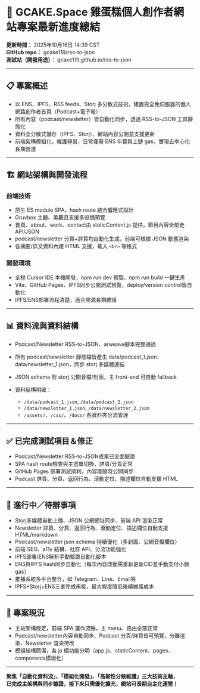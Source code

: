 # 🎯 GCAKE.Space 雞蛋糕個人創作者網站專案最新進度總結

**更新時間：** 2025年10月16日 14:39 CST  
**GitHub repo：** gcake119/rss-to-json  
**測試站（開發用途）：** gcake119.github.io/rss-to-json

---

## 📋 專案概述

- 以 ENS、IPFS、RSS feeds、Storj 多分散式技術，建置完全免伺服器的個人網路創作者首頁（Podcast+電子報）
- 所有內容（podcast/newsletter）皆自動化同步，透過 RSS-to-JSON 工具靜態化
- 資料全分散式儲存（IPFS、Storj），網站內容公開並支援更新
- 前端架構模組化，維護極易，日常僅需 ENS 年費與上鏈 gas，實現去中心化長期營運

---

## 🏗️ 網站架構與開發流程

### 前端技術

- 原生 ES module SPA，hash route 結合響應式設計
- Gruvbox 主題、美觀且支援多設備預覽
- 首頁、about、work、contact由 staticContent.js 提供，節目內容全部走 API/JSON
- podcast/newsletter 分頁+詳頁均自動化生成，前端可根據 JSON 動態渲染
- 各摘要/詳文資料內建 HTML 支援，載入 `<br>` 等格式

### 開發環境

- 全程 Cursor IDE 本機開發，npm run dev 預覽、npm run build 一鍵生產
- Vite、GitHub Pages、IPFS同步公開測試預覽，deploy/version control皆自動化
- IPFS/ENS部署流程清楚，適合開源長期維護

---

## 📊 資料流與資料結構

- Podcast/Newsletter RSS-to-JSON、arweave腳本完整通過
- 所有 podcast/newsletter 靜態檔皆產生 data/podcast_1.json、data/newsletter_1.json，同步 storj 多媒體連結
- JSON schema 附 storj 公開音檔/封面，主 front-end 可自動 fallback

- 資料結構明確：
  - `/data/podcast_1.json`, `/data/podcast_2.json`
  - `/data/newsletter_1.json`, `/data/newsletter_2.json`
  - `/assets/`、`/css/`、`/docs/` 各資料夾分流管理

---

## ✅ 已完成測試項目＆修正

- Podcast/Newsletter RSS-to-JSON成果已全面驗證
- SPA hash route檢查與主選單切換、詳頁/分頁正常
- GitHub Pages 部署測試順利，內容能隨時公開同步
- Podcast 詳頁、分頁、返回行為、滾動定位、描述欄位自動支援 HTML

---

## 🚧 進行中／待辦事項

- Storj多媒體自動上傳、JSON 公網網址同步、前端 API 渲染正常
- Newsletter 詳頁、分頁、返回行為、滾動定位、描述欄位自動支援 HTML/markdown
- Podcast/newsletter json schema 持續優化（多封面、公網音檔欄位）
- 前端 SEO、a11y 結構、社群 API、分流功能強化
- IPFS部署/ENS解析手動驗證自動化腳本
- ENS與IPFS hash同步自動化（每次內容改動需重新更新CID並手動支付小額 gas）
- 推播系統多平台整合，如 Telegram、Line、Email等
- IPFS+Storj+ENS三者完成串接，最大程度降低後續維護成本

---

## 🎯 專案現況

- 主站架構穩定，前端 SPA 運作流暢，主 menu、路由全部正常
- Podcast/newsletter內容自動同步、Podcast 分頁/詳頁皆可預覽，分離渲染、Newsletter 渲染待改
- 模組結構簡潔，各 js 檔功能分明（app.js、staticContent、pages、components模組化）

---

**聚焦「自動化資料流」、「模組化開發」、「高韌性分散維護」三大技術主軸，  
已完成主架構與同步驗證，接下來只需優化擴充，網站可長期自主化運營！**
